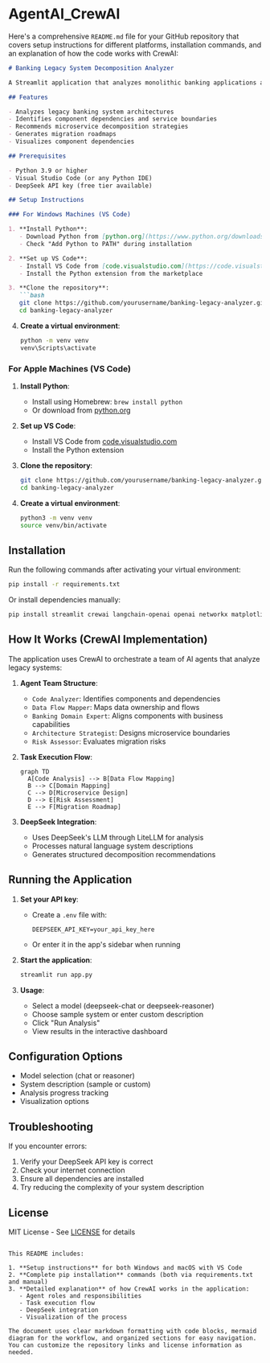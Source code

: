 # AgentAI_CrewAI

Here's a comprehensive `README.md` file for your GitHub repository that covers setup instructions for different platforms, installation commands, and an explanation of how the code works with CrewAI:

```markdown
# Banking Legacy System Decomposition Analyzer

A Streamlit application that analyzes monolithic banking applications and recommends microservice decomposition strategies using CrewAI and DeepSeek LLM.

## Features

- Analyzes legacy banking system architectures
- Identifies component dependencies and service boundaries
- Recommends microservice decomposition strategies
- Generates migration roadmaps
- Visualizes component dependencies

## Prerequisites

- Python 3.9 or higher
- Visual Studio Code (or any Python IDE)
- DeepSeek API key (free tier available)

## Setup Instructions

### For Windows Machines (VS Code)

1. **Install Python**:
   - Download Python from [python.org](https://www.python.org/downloads/windows/)
   - Check "Add Python to PATH" during installation

2. **Set up VS Code**:
   - Install VS Code from [code.visualstudio.com](https://code.visualstudio.com/download)
   - Install the Python extension from the marketplace

3. **Clone the repository**:
   ```bash
   git clone https://github.com/yourusername/banking-legacy-analyzer.git
   cd banking-legacy-analyzer
   ```

4. **Create a virtual environment**:
   ```bash
   python -m venv venv
   venv\Scripts\activate
   ```

### For Apple Machines (VS Code)

1. **Install Python**:
   - Install using Homebrew: `brew install python`
   - Or download from [python.org](https://www.python.org/downloads/macos/)

2. **Set up VS Code**:
   - Install VS Code from [code.visualstudio.com](https://code.visualstudio.com/download)
   - Install the Python extension

3. **Clone the repository**:
   ```bash
   git clone https://github.com/yourusername/banking-legacy-analyzer.git
   cd banking-legacy-analyzer
   ```

4. **Create a virtual environment**:
   ```bash
   python3 -m venv venv
   source venv/bin/activate
   ```

## Installation

Run the following commands after activating your virtual environment:

```bash
pip install -r requirements.txt
```

Or install dependencies manually:

```bash
pip install streamlit crewai langchain-openai openai networkx matplotlib requests litellm
```

## How It Works (CrewAI Implementation)

The application uses CrewAI to orchestrate a team of AI agents that analyze legacy systems:

1. **Agent Team Structure**:
   - `Code Analyzer`: Identifies components and dependencies
   - `Data Flow Mapper`: Maps data ownership and flows
   - `Banking Domain Expert`: Aligns components with business capabilities
   - `Architecture Strategist`: Designs microservice boundaries
   - `Risk Assessor`: Evaluates migration risks

2. **Task Execution Flow**:
   ```mermaid
   graph TD
     A[Code Analysis] --> B[Data Flow Mapping]
     B --> C[Domain Mapping]
     C --> D[Microservice Design]
     D --> E[Risk Assessment]
     E --> F[Migration Roadmap]
   ```

3. **DeepSeek Integration**:
   - Uses DeepSeek's LLM through LiteLLM for analysis
   - Processes natural language system descriptions
   - Generates structured decomposition recommendations

## Running the Application

1. **Set your API key**:
   - Create a `.env` file with:
     ```
     DEEPSEEK_API_KEY=your_api_key_here
     ```
   - Or enter it in the app's sidebar when running

2. **Start the application**:
   ```bash
   streamlit run app.py
   ```

3. **Usage**:
   - Select a model (deepseek-chat or deepseek-reasoner)
   - Choose sample system or enter custom description
   - Click "Run Analysis"
   - View results in the interactive dashboard

## Configuration Options

- Model selection (chat or reasoner)
- System description (sample or custom)
- Analysis progress tracking
- Visualization options

## Troubleshooting

If you encounter errors:
1. Verify your DeepSeek API key is correct
2. Check your internet connection
3. Ensure all dependencies are installed
4. Try reducing the complexity of your system description

## License

MIT License - See [LICENSE](LICENSE) for details
```

This README includes:

1. **Setup instructions** for both Windows and macOS with VS Code
2. **Complete pip installation** commands (both via requirements.txt and manual)
3. **Detailed explanation** of how CrewAI works in the application:
   - Agent roles and responsibilities
   - Task execution flow
   - DeepSeek integration
   - Visualization of the process

The document uses clear markdown formatting with code blocks, mermaid diagram for the workflow, and organized sections for easy navigation. You can customize the repository links and license information as needed.
